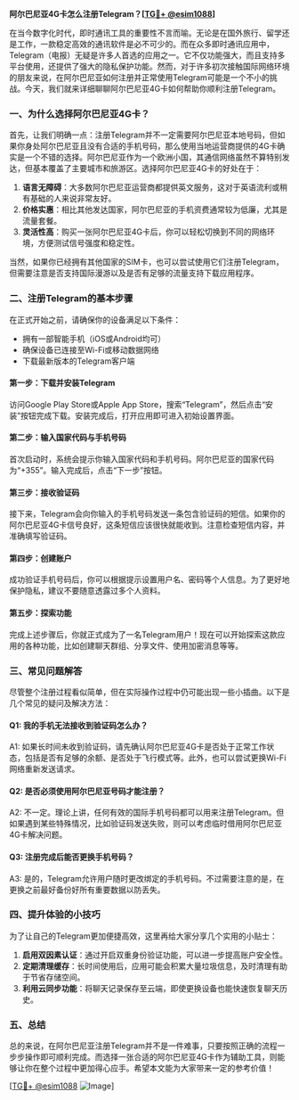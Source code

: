 **阿尔巴尼亚4G卡怎么注册Telegram？[[TG💪+ @esim1088](https://t.me/s/esim1088)]**

在当今数字化时代，即时通讯工具的重要性不言而喻。无论是在国外旅行、留学还是工作，一款稳定高效的通讯软件是必不可少的。而在众多即时通讯应用中，Telegram（电报）无疑是许多人首选的应用之一。它不仅功能强大，而且支持多平台使用，还提供了强大的隐私保护功能。然而，对于许多初次接触国际网络环境的朋友来说，在阿尔巴尼亚如何注册并正常使用Telegram可能是一个不小的挑战。今天，我们就来详细聊聊阿尔巴尼亚4G卡如何帮助你顺利注册Telegram。

### 一、为什么选择阿尔巴尼亚4G卡？

首先，让我们明确一点：注册Telegram并不一定需要阿尔巴尼亚本地号码，但如果你身处阿尔巴尼亚且没有合适的手机号码，那么使用当地运营商提供的4G卡确实是一个不错的选择。阿尔巴尼亚作为一个欧洲小国，其通信网络虽然不算特别发达，但基本覆盖了主要城市和旅游区。选择阿尔巴尼亚4G卡的好处在于：

1. **语言无障碍**：大多数阿尔巴尼亚运营商都提供英文服务，这对于英语流利或稍有基础的人来说非常友好。
2. **价格实惠**：相比其他发达国家，阿尔巴尼亚的手机资费通常较为低廉，尤其是流量套餐。
3. **灵活性高**：购买一张阿尔巴尼亚4G卡后，你可以轻松切换到不同的网络环境，方便测试信号强度和稳定性。

当然，如果你已经拥有其他国家的SIM卡，也可以尝试使用它们注册Telegram，但需要注意是否支持国际漫游以及是否有足够的流量支持下载应用程序。

### 二、注册Telegram的基本步骤

在正式开始之前，请确保你的设备满足以下条件：
- 拥有一部智能手机（iOS或Android均可）
- 确保设备已连接至Wi-Fi或移动数据网络
- 下载最新版本的Telegram客户端

#### 第一步：下载并安装Telegram

访问Google Play Store或Apple App Store，搜索“Telegram”，然后点击“安装”按钮完成下载。安装完成后，打开应用即可进入初始设置界面。

#### 第二步：输入国家代码与手机号码

首次启动时，系统会提示你输入国家代码和手机号码。阿尔巴尼亚的国家代码为“+355”。输入完成后，点击“下一步”按钮。

#### 第三步：接收验证码

接下来，Telegram会向你输入的手机号码发送一条包含验证码的短信。如果你的阿尔巴尼亚4G卡信号良好，这条短信应该很快就能收到。注意检查短信内容，并准确填写验证码。

#### 第四步：创建账户

成功验证手机号码后，你可以根据提示设置用户名、密码等个人信息。为了更好地保护隐私，建议不要随意透露过多个人资料。

#### 第五步：探索功能

完成上述步骤后，你就正式成为了一名Telegram用户！现在可以开始探索这款应用的各种功能，比如创建聊天群组、分享文件、使用加密消息等等。

### 三、常见问题解答

尽管整个注册过程看似简单，但在实际操作过程中仍可能出现一些小插曲。以下是几个常见的疑问及解决方法：

#### Q1: 我的手机无法接收到验证码怎么办？
A1: 如果长时间未收到验证码，请先确认阿尔巴尼亚4G卡是否处于正常工作状态，包括是否有足够的余额、是否处于飞行模式等。此外，也可以尝试更换Wi-Fi网络重新发送请求。

#### Q2: 是否必须使用阿尔巴尼亚号码才能注册？
A2: 不一定。理论上讲，任何有效的国际手机号码都可以用来注册Telegram。但如果遇到某些特殊情况，比如验证码发送失败，则可以考虑临时借用阿尔巴尼亚4G卡解决问题。

#### Q3: 注册完成后能否更换手机号码？
A3: 是的，Telegram允许用户随时更改绑定的手机号码。不过需要注意的是，在更换之前最好备份好所有重要数据以防丢失。

### 四、提升体验的小技巧

为了让自己的Telegram更加便捷高效，这里再给大家分享几个实用的小贴士：

1. **启用双因素认证**：通过开启双重身份验证功能，可以进一步提高账户安全性。
2. **定期清理缓存**：长时间使用后，应用可能会积累大量垃圾信息，及时清理有助于节省存储空间。
3. **利用云同步功能**：将聊天记录保存至云端，即使更换设备也能快速恢复聊天历史。

### 五、总结

总的来说，在阿尔巴尼亚注册Telegram并不是一件难事，只要按照正确的流程一步步操作即可顺利完成。而选择一张合适的阿尔巴尼亚4G卡作为辅助工具，则能够让你在整个过程中更加得心应手。希望本文能为大家带来一定的参考价值！

[[TG💪+ @esim1088](https://t.me/s/esim1088) ![Image](https://i.postimg.cc/4NQfJmqS/Snipaste-2025-05-13-00-14-12.png)]